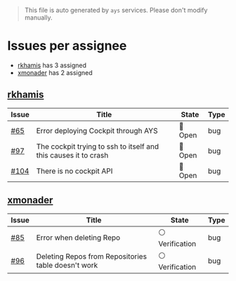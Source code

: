 > This file is auto generated by `ays` services. Please don't modify manually.

# Issues per assignee
- [rkhamis](#rkhamis) has 3 assigned
- [xmonader](#xmonader) has 2 assigned



## [rkhamis](https://github.com/rkhamis)

|Issue|Title|State|Type|
|-----|-----|-----|----|
|[#65](https://github.com/jumpscale/jscockpit/issues/65)|Error deploying Cockpit through AYS|:red_circle: Open|bug|
|[#97](https://github.com/jumpscale/jscockpit/issues/97)|The cockpit trying to ssh to itself and this causes it to crash |:red_circle: Open|bug|
|[#104](https://github.com/jumpscale/jscockpit/issues/104)|There is no cockpit API|:red_circle: Open|bug|


## [xmonader](https://github.com/xmonader)

|Issue|Title|State|Type|
|-----|-----|-----|----|
|[#85](https://github.com/jumpscale/jscockpit/issues/85)|Error when deleting Repo|:white_circle: Verification|bug|
|[#96](https://github.com/jumpscale/jscockpit/issues/96)|Deleting Repos from Repositories table doesn't work|:white_circle: Verification|bug|

